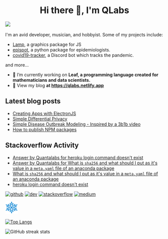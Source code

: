 <h1 align="center">Hi there 👋, I'm QLabs </h1>
<img src="https://i.ibb.co/mbr1j6p/Qlabs.png" width="1000px">

I'm an avid developer, musician, and hobbyist. Some of my projects include:
 - [Lamp](https://github.com/Quantalabs/Lamp), a graphics package for JS
- [epispot](https://github.com/epispot/epispot), a python package for epidemiologists. 
- [covid19-tracker](https://github.com/epispot/covid19-tracker), a Discord bot which tracks the pandemic.

and more...

- 🔭 I’m currently working on **Leaf, a programming language created for mathematicians and data scientists.**
- 📜 View my blog **at https://qlabs.netlify.app**

## Latest blog posts
<!-- BLOG-POST-LIST:START -->
- [Creating Apps with ElectronJS](https://dev.to/quantalabs/creating-apps-with-electronjs-2850)
- [Simple Differential Privacy](https://dev.to/quantalabs/simple-differential-privacy-3phh)
- [Simple Disease Outbreak Modeling - Inspired by a 3b1b video](https://dev.to/quantalabs/simple-disease-outbreak-modeling-inspired-by-a-3b1b-video-4763)
- [How to publish NPM packages](https://dev.to/quantalabs/how-to-publish-npm-packages-1j5m)
<!-- BLOG-POST-LIST:END -->

## Stackoverflow Activity
<!-- STACKOVERFLOW:START -->
- [Answer by Quantalabs for heroku login command doesn't exist](https://stackoverflow.com/questions/65164186/heroku-login-command-doesnt-exist/65473067#65473067)
- [Answer by Quantalabs for What is `sha256` and what should I put as it's value in a `meta.yaml` file of an anaconda package](https://stackoverflow.com/questions/65209682/what-is-sha256-and-what-should-i-put-as-its-value-in-a-meta-yaml-file-of-an/65209848#65209848)
- [What is `sha256` and what should I put as it's value in a `meta.yaml` file of an anaconda package](https://stackoverflow.com/questions/65209682/what-is-sha256-and-what-should-i-put-as-its-value-in-a-meta-yaml-file-of-an)
- [heroku login command doesn't exist](https://stackoverflow.com/questions/65164186/heroku-login-command-doesnt-exist)
<!-- STACKOVERFLOW:END -->

[<img src='https://cdn.jsdelivr.net/npm/simple-icons@3.0.1/icons/github.svg' alt='github' height='40'>](https://github.com/Quantalabs)  [<img src='https://cdn.jsdelivr.net/npm/simple-icons@3.0.1/icons/dev-dot-to.svg' alt='dev' height='40'>](https://dev.to/Quantalabs)  [<img src='https://cdn.jsdelivr.net/npm/simple-icons@3.0.1/icons/stackoverflow.svg' alt='stackoverflow' height='40'>](https://stackoverflow.com/users/13753505)  [<img src='https://cdn.jsdelivr.net/npm/simple-icons@3.0.1/icons/medium.svg' alt='medium' height='40'>](https://qlabs.medium.com)  

<a href='https://archiveprogram.github.com/'><img src='https://raw.githubusercontent.com/acervenky/animated-github-badges/master/assets/acbadge.gif' width='40' height='40'></a> 

[![Top Langs](https://github-readme-stats.vercel.app/api/top-langs/?username=Quantalabs&layout=compact)](https://github.com/anuraghazra/github-readme-stats) 

![GitHub streak stats](https://github-readme-streak-stats.herokuapp.com/?user=Quantalabs)  
